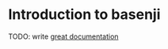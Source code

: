 # Introduction to basenji

TODO: write [great documentation](http://jacobian.org/writing/great-documentation/what-to-write/)
